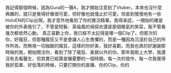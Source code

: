 我記得那個時候，因為Gura的一聲A，我才開始注意到了Vtuber。本來也沒什麼興趣的，就只是覺得好像很可愛，但好像也就僅止於可愛。但直到慢慢地有一些HoloEN的Clip出現，我才意外地看到了你的實況精華。我得承認，一開始的確是被你的外表吸引了，不管是短髮、英倫風的偵探衣還是那個稚氣的笑容，我不管看幾次都依然心動。
真正喜歡上你，我已經不太記得是哪一個Clip了。但那次的你，好瘋狂，但那種瘋狂又不是會讓人心生畏懼的，而是一種因為沉浸於自己的所作所為，而無視一切枷鎖的瘋狂，這樣的你好美，我好喜歡。而我也真的好謝謝那時候的我，開始關注你，看到了除了瘋狂、美貌以外的你。那年我剛上大學，我還沒有去看醫生，但其實已經算是蠻憂鬱的一個時期。每一次的發作，每一次我覺得我好孤單、好低落的時候，只要打開你的直播、你的Clip，你的